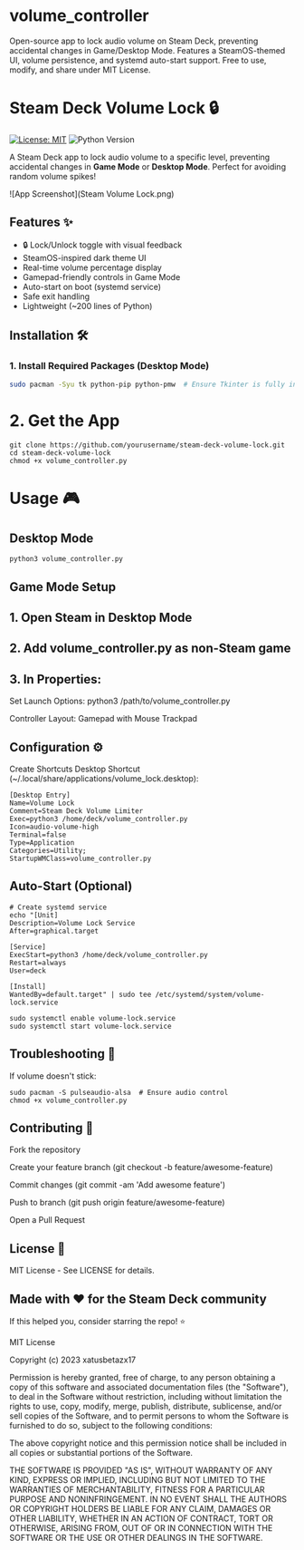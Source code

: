 # volume_controller
Open-source app to lock audio volume on Steam Deck, preventing accidental changes in Game/Desktop Mode.   Features a SteamOS-themed UI, volume persistence, and systemd auto-start support.   Free to use, modify, and share under MIT License.

# Steam Deck Volume Lock 🔒

[![License: MIT](https://img.shields.io/badge/License-MIT-blue.svg)](https://opensource.org/licenses/MIT)
![Python Version](https://img.shields.io/badge/Python-3.9%2B-green)

A Steam Deck app to lock audio volume to a specific level, preventing accidental changes in **Game Mode** or **Desktop Mode**. Perfect for avoiding random volume spikes!

![App Screenshot](Steam Volume Lock.png)


## Features ✨
- 🔒 Lock/Unlock toggle with visual feedback
- SteamOS-inspired dark theme UI
- Real-time volume percentage display
- Gamepad-friendly controls in Game Mode
- Auto-start on boot (systemd service)
- Safe exit handling
- Lightweight (~200 lines of Python)

## Installation 🛠️

### 1. Install Required Packages (Desktop Mode)
```bash
sudo pacman -Syu tk python-pip python-pmw  # Ensure Tkinter is fully installed
```
# 2. Get the App
~~~
git clone https://github.com/yourusername/steam-deck-volume-lock.git
cd steam-deck-volume-lock
chmod +x volume_controller.py
~~~
# Usage 🎮

## Desktop Mode

~~~
python3 volume_controller.py
~~~

## Game Mode Setup

## 1. Open Steam in Desktop Mode

## 2. Add volume_controller.py as non-Steam game

## 3. In Properties:

Set Launch Options: python3 /path/to/volume_controller.py

Controller Layout: Gamepad with Mouse Trackpad

## Configuration ⚙️
Create Shortcuts
Desktop Shortcut (~/.local/share/applications/volume_lock.desktop):

~~~
[Desktop Entry]
Name=Volume Lock
Comment=Steam Deck Volume Limiter
Exec=python3 /home/deck/volume_controller.py
Icon=audio-volume-high
Terminal=false
Type=Application
Categories=Utility;
StartupWMClass=volume_controller.py
~~~
## Auto-Start (Optional)

~~~
# Create systemd service
echo "[Unit]
Description=Volume Lock Service
After=graphical.target

[Service]
ExecStart=python3 /home/deck/volume_controller.py
Restart=always
User=deck

[Install]
WantedBy=default.target" | sudo tee /etc/systemd/system/volume-lock.service

sudo systemctl enable volume-lock.service
sudo systemctl start volume-lock.service
~~~
## Troubleshooting 🔧
If volume doesn't stick:
~~~
sudo pacman -S pulseaudio-alsa  # Ensure audio control
chmod +x volume_controller.py
~~~

## Contributing 🤝

Fork the repository

Create your feature branch (git checkout -b feature/awesome-feature)

Commit changes (git commit -am 'Add awesome feature')

Push to branch (git push origin feature/awesome-feature)

Open a Pull Request

## License 📄
MIT License - See LICENSE for details.

## Made with ❤️ for the Steam Deck community
If this helped you, consider starring the repo! ⭐

MIT License

Copyright (c) 2023 xatusbetazx17

Permission is hereby granted, free of charge, to any person obtaining a copy
of this software and associated documentation files (the "Software"), to deal
in the Software without restriction, including without limitation the rights
to use, copy, modify, merge, publish, distribute, sublicense, and/or sell
copies of the Software, and to permit persons to whom the Software is
furnished to do so, subject to the following conditions:

The above copyright notice and this permission notice shall be included in all
copies or substantial portions of the Software.

THE SOFTWARE IS PROVIDED "AS IS", WITHOUT WARRANTY OF ANY KIND, EXPRESS OR
IMPLIED, INCLUDING BUT NOT LIMITED TO THE WARRANTIES OF MERCHANTABILITY,
FITNESS FOR A PARTICULAR PURPOSE AND NONINFRINGEMENT. IN NO EVENT SHALL THE
AUTHORS OR COPYRIGHT HOLDERS BE LIABLE FOR ANY CLAIM, DAMAGES OR OTHER
LIABILITY, WHETHER IN AN ACTION OF CONTRACT, TORT OR OTHERWISE, ARISING FROM,
OUT OF OR IN CONNECTION WITH THE SOFTWARE OR THE USE OR OTHER DEALINGS IN THE
SOFTWARE.



